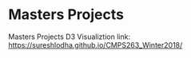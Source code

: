 # Masters Projects
Masters Projects D3
Visualiztion link: https://sureshlodha.github.io/CMPS263_Winter2018/
